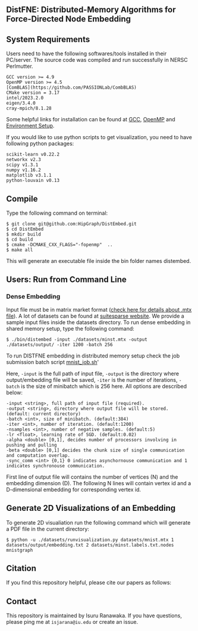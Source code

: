 ##  DistFNE: Distributed-Memory Algorithms for Force-Directed Node Embedding
## System Requirements
Users need to have the following softwares/tools installed in their PC/server. The source code was compiled and run successfully in NERSC Perlmutter.

```
GCC version >= 4.9 
OpenMP version >= 4.5
[ComBLAS](https://github.com/PASSIONLab/CombBLAS)
CMake version = 3.17
intel/2023.2.0
eigen/3.4.0
cray-mpich/8.1.28
```

Some helpful links for installation can be found at [GCC](https://gcc.gnu.org/install/), [OpenMP](https://clang-omp.github.io) and [Environment Setup](http://heather.cs.ucdavis.edu/~matloff/158/ToolsInstructions.html#compile_openmp).

If you would like to use python scripts to get visualization, you need to have following python packages:
```
scikit-learn v0.22.2
networkx v2.3
scipy v1.3.1
numpy v1.16.2
matplotlib v3.1.1
python-louvain v0.13
```

## Compile
Type the following command on terminal:
```
$ git clone git@github.com:HipGraph/DistEmbed.git
$ cd DistEmbed
$ mkdir build
$ cd build
$ cmake -DCMAKE_CXX_FLAGS="-fopenmp"  ..
$ make all
```
This will generate an executable file inside the bin folder names distembed.

## Users: Run  from Command Line

### Dense Embedding
Input file must be in matrix market format ([check here for details about .mtx file](https://math.nist.gov/MatrixMarket/formats.html)). A lot of datasets can be found at [suitesparse website](https://sparse.tamu.edu). We provide a sample input files inside the  datasets directory. To run dense embedding in shared memory setup, type the following command:
```
$ ./bin/distembed -input ./datasets/minst.mtx -output ./datasets/output/ -iter 1200 -batch 256 
```
To run DISTFNE embedding in distributed memory setup check the job submission batch script [mnist_job.sh](https://github.com/HipGraph/DistEmbed/blob/embedding/datasets/minst_job.sh)'

Here, `-input` is the full path of input file, `-output` is the directory where output/embedding file will be saved, `-iter` is the number of iterations, `-batch` is the size of minibatch which is 256 here. All options are described below:
```
-input <string>, full path of input file (required).
-output <string>, directory where output file will be stored. (default: current directory)
-batch <int>, size of minibatch. (default:384)
-iter <int>, number of iteration. (default:1200)
-nsamples <int>, number of negative samples. (default:5)
-lr <float>, learning rate of SGD. (default:0.02)
-alpha <double> [0,1], decides number of processors involving in pushing and pulling
-beta <double> [0,1] decides the chunk size of single communication and computation overlap.
-sync_comm <int> {0,1} 0 indicates asynchornouse communication and 1 indicates synchronouse communication.
```
First line of output file will contains the number of vertices (N) and the embedding dimension (D). The following N lines will contain vertex id and a D-dimensional embedding for corresponding vertex id.


## Generate 2D Visualizations of an Embedding ##
To generate 2D visualiation  run the following command which will generate a PDF file in the current directory:
```
$ python -u ./datasets/runvisualization.py datasets/mnist.mtx 1 datasets/output/embedding.txt 2 datasets/minst.labels.txt.nodes mnistgraph
```

## Citation
If you find this repository helpful, please cite our papers as follows:


## Contact
This repository is maintained by Isuru Ranawaka. If you have questions, please ping me at `isjarana@iu.edu` or create an issue.
